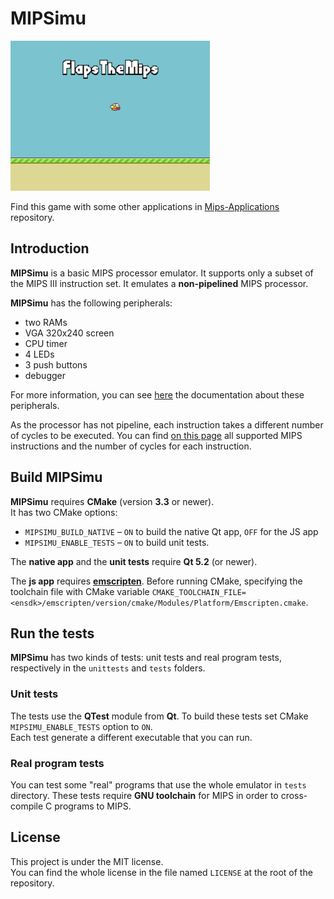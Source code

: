 # MIPSimu

![](docs/flapsthemips.gif)

Find this game with some other applications in [Mips-Applications][apps]
repository.



## Introduction

**MIPSimu** is a basic MIPS processor emulator. It supports only a subset of the
MIPS III instruction set. It emulates a **non-pipelined** MIPS processor.

**MIPSimu** has the following peripherals:
- two RAMs
- VGA 320x240 screen
- CPU timer
- 4 LEDs
- 3 push buttons
- debugger

For more information, you can see [here][mips-periphs] the documentation about
these peripherals.

As the processor has not pipeline, each instruction takes a different number of
cycles to be executed. You can find [on this page][mips-inst] all supported MIPS
instructions and the number of cycles for each instruction.



## Build MIPSimu

**MIPSimu** requires **CMake** (version **3.3** or newer).  
It has two CMake options:

- `MIPSIMU_BUILD_NATIVE` – `ON` to build the native Qt app, `OFF` for the JS app
- `MIPSIMU_ENABLE_TESTS` – `ON` to build unit tests.

The **native app** and the **unit tests** require **Qt 5.2** (or newer).

The **js app** requires **[emscripten][emscripten]**. Before running CMake,
specifying the toolchain file with CMake variable
`CMAKE_TOOLCHAIN_FILE=<ensdk>/emscripten/version/cmake/Modules/Platform/Emscripten.cmake`.



## Run the tests

**MIPSimu** has two kinds of tests: unit tests and real program tests, respectively
in the `unittests` and `tests` folders.


### Unit tests

The tests use the **QTest** module from **Qt**. To build these tests set CMake
`MIPSIMU_ENABLE_TESTS` option to `ON`.  
Each test generate a different executable that you can run.


### Real program tests

You can test some "real" programs that use the whole emulator in `tests` directory.
These tests require **GNU toolchain** for MIPS in order to cross-compile C programs
to MIPS.



## License

This project is under the MIT license.  
You can find the whole license in the file named `LICENSE` at the root of the
repository.



[mips-periphs]: docs/peripherals.md
[mips-inst]: docs/instructions.md

[apps]: https://github.com/ParksProjets/Mips-Applications
[emscripten]: http://kripken.github.io/emscripten-site/index.html
